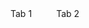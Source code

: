 <div class="tabs">
  <input type="radio" name="tab" id="tab1" checked style="display: none;">
  <label for="tab1" style="cursor: pointer; display: inline-block; margin-right: .2rem; padding: .5rem 1rem;">Tab 1</label>
  <div class="tab-content" id="content1" style="display: none; padding: 1rem;">
    Content for Tab 1
  </div>

  <!-- Tab 2 -->
  <input type="radio" name="tab" id="tab2" style="display: none;">
  <label for="tab2" style="cursor: pointer; display: inline-block; margin-right: .2rem; padding: .5rem 1rem;">Tab 2</label>
  <div class="tab-content" id="content2" style="display: none; padding: 1rem;">
    Content for Tab 2
  </div>

</div>
